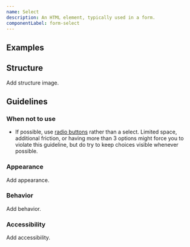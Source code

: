 ```yaml
---
name: Select
description: An HTML element, typically used in a form.
componentLabel: form-select
---
```


## Examples

<story-viewer component="base-form-form-select" title="Select"></story-viewer>

## Structure

<todo>Add structure image.</todo>

## Guidelines

### When not to use

- If possible, use [radio buttons](radio-button.md) rather than a select. Limited space, additional friction, or having more than 3 options might force you to violate this guideline, but do try to keep choices visible whenever possible.

### Appearance

<todo>Add appearance.</todo>

### Behavior

<todo>Add behavior.</todo>

### Accessibility

<todo>Add accessibility.</todo>
